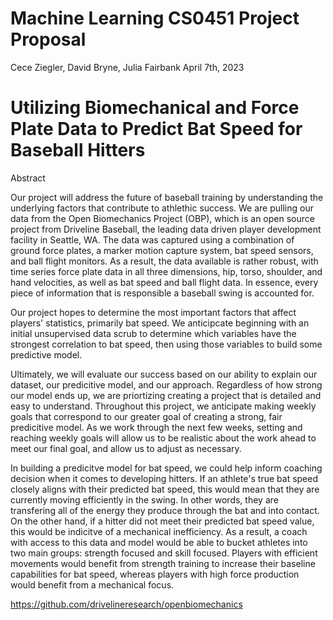 # Machine Learning CS0451 Project Proposal

Cece Ziegler, David Bryne, Julia Fairbank
April 7th, 2023

# Utilizing Biomechanical and Force Plate Data to Predict Bat Speed for Baseball Hitters

Abstract

Our project will address the future of baseball training by understanding the underlying factors that contribute to athlethic success. We are pulling our data from the Open Biomechanics Project (OBP), which is an open source project from Driveline Baseball, the leading data driven player development facility in Seattle, WA. The data was captured using a combination of ground force plates, a marker motion capture system, bat speed sensors, and ball flight monitors. As a result, the data available is rather robust, with time series force plate data in all three dimensions, hip, torso, shoulder, and hand velocities, as well as bat speed and ball flight data. In essence, every piece of information that is responsible a baseball swing is accounted for. 

Our project hopes to determine the most important factors that affect players' statistics, primarily bat speed. We anticipcate beginning with an initial unsupervised data scrub to determine which variables have the strongest correlation to bat speed, then using those variables to build some predictive model. 

Ultimately, we will evaluate our success based on our ability to explain our dataset, our predicitive model, and our approach. Regardless of how strong our model ends up, we are priortizing creating a project that is detailed and easy to understand. Throughout this project, we anticipate making weekly goals that correspond to our greater goal of creating a strong, fair predicitive model. As we work through the next few weeks, setting and reaching weekly goals will allow us to be realistic about the work ahead to meet our final goal, and allow us to adjust as necessary. 

In building a predicitve model for bat speed, we could help inform coaching decision when it comes to developing hitters. If an athlete's true bat speed closely aligns with their predicted bat speed, this would mean that they are currently moving efficiently in the swing. In other words, they are transfering all of the energy they produce through the bat and into contact. On the other hand, if a hitter did not meet their predicted bat speed value, this would be indicitve of a mechanical inefficiency. As a result, a coach with access to this data and model would be able to bucket athletes into two main groups: strength focused and skill focused. Players with efficient movements would benefit from strength training to increase their baseline capabilities for bat speed, whereas players with high force production would benefit from a mechanical focus.

https://github.com/drivelineresearch/openbiomechanics


